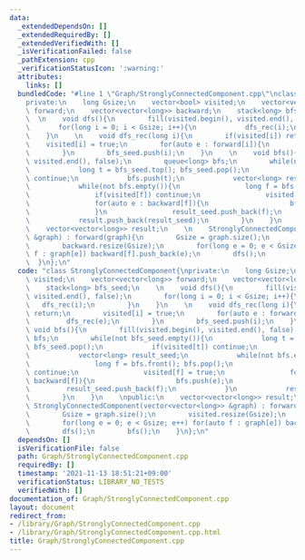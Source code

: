 ```yaml
---
data:
  _extendedDependsOn: []
  _extendedRequiredBy: []
  _extendedVerifiedWith: []
  _isVerificationFailed: false
  _pathExtension: cpp
  _verificationStatusIcon: ':warning:'
  attributes:
    links: []
  bundledCode: "#line 1 \"Graph/StronglyConnectedComponent.cpp\"\nclass StronglyConnectedComponent{\n\
    private:\n    long Gsize;\n    vector<bool> visited;\n    vector<vector<long>>\
    \ forward;\n    vector<vector<long>> backward;\n    stack<long> bfs_seed;\n  \
    \  \n    void dfs(){\n        fill(visited.begin(), visited.end(), false);\n \
    \       for(long i = 0; i < Gsize; i++){\n            dfs_rec(i);\n        }\n\
    \    }\n    \n    void dfs_rec(long i){\n        if(visited[i]) return;\n    \
    \    visited[i] = true;\n        for(auto e : forward[i]){\n            dfs_rec(e);\n\
    \        }\n        bfs_seed.push(i);\n    }\n    \n    void bfs(){\n        fill(visited.begin(),\
    \ visited.end(), false);\n        queue<long> bfs;\n        while(not bfs_seed.empty()){\n\
    \            long t = bfs_seed.top(); bfs_seed.pop();\n            if(visited[t])\
    \ continue;\n            bfs.push(t);\n            vector<long> result_seed;\n\
    \            while(not bfs.empty()){\n                long f = bfs.front(); bfs.pop();\n\
    \                if(visited[f]) continue;\n                visited[f] = true;\n\
    \                for(auto e : backward[f]){\n                    bfs.push(e);\n\
    \                }\n                result_seed.push_back(f);\n            }\n\
    \            result.push_back(result_seed);\n        }\n    }\n    \npublic:\n\
    \    vector<vector<long>> result;\n    \n    StronglyConnectedComponent(vector<vector<long>>\
    \ &graph) : forward(graph){\n        Gsize = graph.size();\n        visited.resize(Gsize);\n\
    \        backward.resize(Gsize);\n        for(long e = 0; e < Gsize; e++) for(auto\
    \ f : graph[e]) backward[f].push_back(e);\n        dfs();\n        bfs();\n  \
    \  }\n};\n"
  code: "class StronglyConnectedComponent{\nprivate:\n    long Gsize;\n    vector<bool>\
    \ visited;\n    vector<vector<long>> forward;\n    vector<vector<long>> backward;\n\
    \    stack<long> bfs_seed;\n    \n    void dfs(){\n        fill(visited.begin(),\
    \ visited.end(), false);\n        for(long i = 0; i < Gsize; i++){\n         \
    \   dfs_rec(i);\n        }\n    }\n    \n    void dfs_rec(long i){\n        if(visited[i])\
    \ return;\n        visited[i] = true;\n        for(auto e : forward[i]){\n   \
    \         dfs_rec(e);\n        }\n        bfs_seed.push(i);\n    }\n    \n   \
    \ void bfs(){\n        fill(visited.begin(), visited.end(), false);\n        queue<long>\
    \ bfs;\n        while(not bfs_seed.empty()){\n            long t = bfs_seed.top();\
    \ bfs_seed.pop();\n            if(visited[t]) continue;\n            bfs.push(t);\n\
    \            vector<long> result_seed;\n            while(not bfs.empty()){\n\
    \                long f = bfs.front(); bfs.pop();\n                if(visited[f])\
    \ continue;\n                visited[f] = true;\n                for(auto e :\
    \ backward[f]){\n                    bfs.push(e);\n                }\n       \
    \         result_seed.push_back(f);\n            }\n            result.push_back(result_seed);\n\
    \        }\n    }\n    \npublic:\n    vector<vector<long>> result;\n    \n   \
    \ StronglyConnectedComponent(vector<vector<long>> &graph) : forward(graph){\n\
    \        Gsize = graph.size();\n        visited.resize(Gsize);\n        backward.resize(Gsize);\n\
    \        for(long e = 0; e < Gsize; e++) for(auto f : graph[e]) backward[f].push_back(e);\n\
    \        dfs();\n        bfs();\n    }\n};\n"
  dependsOn: []
  isVerificationFile: false
  path: Graph/StronglyConnectedComponent.cpp
  requiredBy: []
  timestamp: '2021-11-13 18:51:21+09:00'
  verificationStatus: LIBRARY_NO_TESTS
  verifiedWith: []
documentation_of: Graph/StronglyConnectedComponent.cpp
layout: document
redirect_from:
- /library/Graph/StronglyConnectedComponent.cpp
- /library/Graph/StronglyConnectedComponent.cpp.html
title: Graph/StronglyConnectedComponent.cpp
---
```

